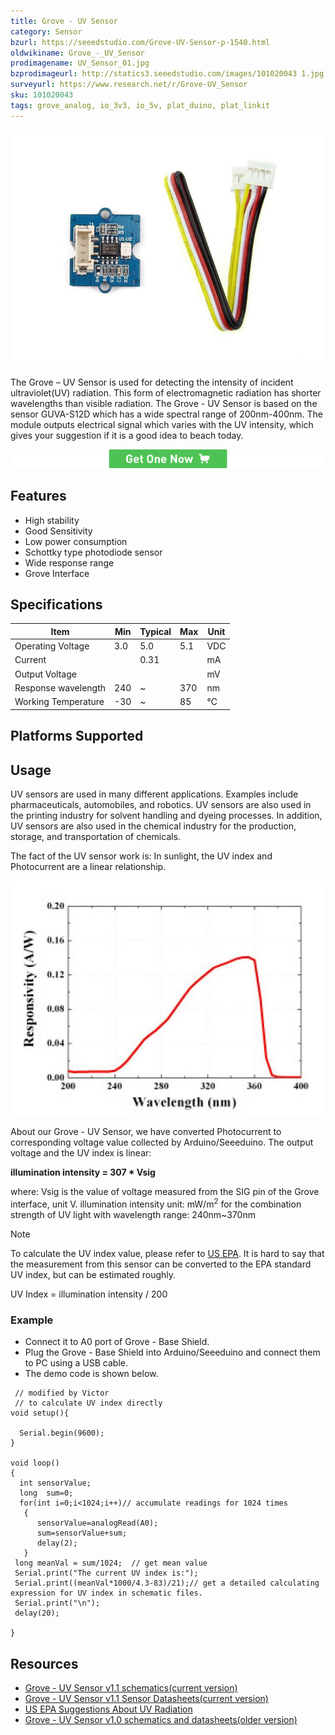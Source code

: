 ```yaml
---
title: Grove - UV Sensor
category: Sensor
bzurl: https://seeedstudio.com/Grove-UV-Sensor-p-1540.html
oldwikiname: Grove_-_UV_Sensor
prodimagename: UV_Sensor_01.jpg
bzprodimageurl: http://statics3.seeedstudio.com/images/101020043 1.jpg
surveyurl: https://www.research.net/r/Grove-UV_Sensor
sku: 101020043
tags: grove_analog, io_3v3, io_5v, plat_duino, plat_linkit
---
```


![](https://raw.githubusercontent.com/SeeedDocument/Grove-UV_Sensor/master/img/UV_Sensor_01.jpg)

The Grove – UV Sensor is used for detecting the intensity of incident ultraviolet(UV) radiation. This form of electromagnetic radiation has shorter wavelengths than visible radiation. The Grove - UV Sensor is based on the sensor GUVA-S12D which has a wide spectral range of 200nm-400nm. The module outputs electrical signal which varies with the UV intensity, which gives your suggestion if it is a good idea to beach today.


[![](https://raw.githubusercontent.com/SeeedDocument/common/master/Get_One_Now_Banner.png)](https://www.seeedstudio.com/Grove-UV-Sensor-p-1540.html)

Features
--------

-   High stability
-   Good Sensitivity
-   Low power consumption
-   Schottky type photodiode sensor
-   Wide response range
-   Grove Interface

Specifications
--------------

| Item                | Min | Typical | Max | Unit |
|---------------------|-----|---------|-----|------|
| Operating Voltage   | 3.0 | 5.0     | 5.1 | VDC  |
| Current             |     | 0.31    |     | mA   |
| Output Voltage      |     |         |     | mV   |
| Response wavelength | 240 | ~       | 370 | nm   |
| Working Temperature | -30 | ~       | 85  | ℃    |

Platforms Supported
-------------------

Usage
-----

UV sensors are used in many different applications. Examples include pharmaceuticals, automobiles, and robotics. UV sensors are also used in the printing industry for solvent handling and dyeing processes. In addition, UV sensors are also used in the chemical industry for the production, storage, and transportation of chemicals.

The fact of the UV sensor work is: In sunlight, the UV index and Photocurrent are a linear relationship.

![](https://raw.githubusercontent.com/SeeedDocument/Grove-UV_Sensor/master/img/Reference1.jpg)

About our Grove - UV Sensor, we have converted Photocurrent to corresponding voltage value collected by Arduino/Seeeduino. The output voltage and the UV index is linear:

**illumination intensity = 307 * Vsig**

where:
Vsig is the value of voltage measured from the SIG pin of the Grove interface, unit V.
illumination intensity unit: mW/m<sup>2</sup> for the combination strength of UV light with wavelength range: 240nm~370nm

<div class="admonition note">
<p class="admonition-title">Note</p>
To calculate the UV index value, please refer to <a href="http://www2.epa.gov/sunwise/uv-index">US EPA</a>. It is hard to say that the measurement from this sensor can be converted to the EPA standard UV index, but can be estimated roughly.
</div>


UV Index = illumination intensity / 200

### Example

-   Connect it to A0 port of Grove - Base Shield.
-   Plug the Grove - Base Shield into Arduino/Seeeduino and connect them to PC using a USB cable.
-   The demo code is shown below.

```
 // modified by Victor 
 // to calculate UV index directly
void setup(){
 
  Serial.begin(9600);
}
 
void loop()
{  
  int sensorValue;
  long  sum=0;
  for(int i=0;i<1024;i++)// accumulate readings for 1024 times
   {  
      sensorValue=analogRead(A0);
      sum=sensorValue+sum;
      delay(2);
   }   
 long meanVal = sum/1024;  // get mean value
 Serial.print("The current UV index is:");
 Serial.print((meanVal*1000/4.3-83)/21);// get a detailed calculating expression for UV index in schematic files. 
 Serial.print("\n");
 delay(20); 
 
}
```

Resources
---------

- [Grove - UV Sensor v1.1 schematics(current version)](https://raw.githubusercontent.com/SeeedDocument/Grove-UV_Sensor/master/res/Grove-UV_Sensor_v1.1_Schematics.zip)
- [Grove - UV Sensor v1.1 Sensor Datasheets(current version)](https://raw.githubusercontent.com/SeeedDocument/Grove-UV_Sensor/master/res/Grove-UV_Sensor_v1.1_Datasheets.zip)
- [US EPA Suggestions About UV Radiation](https://www.epa.gov/sunsafety/uv-index-scale-1)
- [Grove - UV Sensor v1.0 schematics and datasheets(older version)](https://raw.githubusercontent.com/SeeedDocument/Grove-UV_Sensor/master/res/Grove-UV_Sensor_v1.0_Datasheets.zip)


<!-- This Markdown file was created from http://www.seeedstudio.com/wiki/Grove_-_UV_Sensor -->
